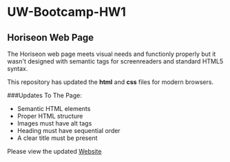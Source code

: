 # UW-Bootcamp-HW1

## Horiseon Web Page

The Horiseon web page meets visual needs and functionly properly but it wasn't designed with semantic tags for screenreaders and standard HTML5 syntax.

This repository has updated the **html** and **css** files for modern browsers.

###Updates To The Page:
* Semantic HTML elements
* Proper HTML structure
* Images must have alt tags
* Heading must have sequential order
* A clear title must be present

Please view the updated [Website](https://dancornutt.github.io/UW-Bootcamp-HW1/)